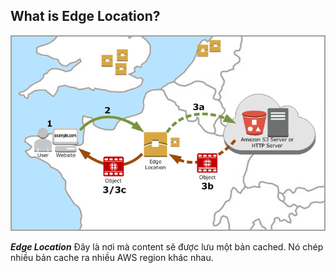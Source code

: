 ## What is Edge Location?
![Edge Location](images/how-cloudfront-delivers-content.png)

***Edge Location*** Đây là nơi mà content sẽ được lưu một bản cached. Nó chép nhiều bản cache ra nhiều AWS region khác nhau.